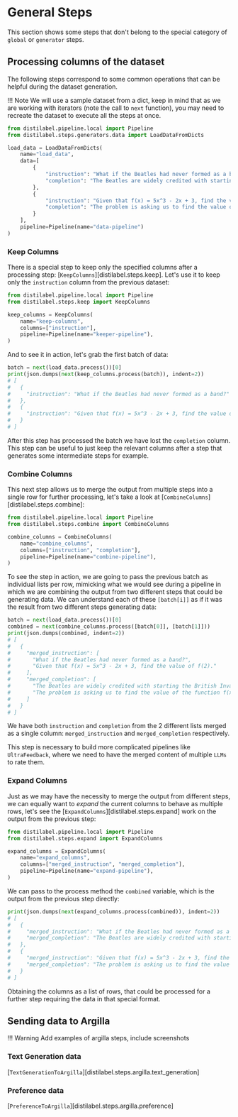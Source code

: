 # General Steps

This section shows some steps that don't belong to the special category of `global` or `generator` steps.

## Processing columns of the dataset

The following steps correspond to some common operations that can be helpful during the dataset generation.

!!! Note
    We will use a sample dataset from a dict, keep in mind that as we are working with iterators (note the call to `next` function), you may need to recreate the dataset
    to execute all the steps at once.

```python
from distilabel.pipeline.local import Pipeline
from distilabel.steps.generators.data import LoadDataFromDicts

load_data = LoadDataFromDicts(
    name="load_data",
    data=[
        {
            "instruction": "What if the Beatles had never formed as a band?",
            "completion": "The Beatles are widely credited with starting the British Invasion, a wave of rock and roll bands from the United Kingdom that became popular in America in the 1960s. If the Beatles had never formed, this musical movement may have never happened, and the world may have been exposed to a different kind of music. So, without the Beatles\u2019 fame and success, other bands wouldn\u2019t have been able to break into the American music scene and create a wider range of sounds. We could have ended up with a less interesting mix of songs playing on the radio."
        },
        {
            "instruction": "Given that f(x) = 5x^3 - 2x + 3, find the value of f(2).",
            "completion": "The problem is asking us to find the value of the function f(x) = 5x^3 - 2x + 3 at the point x = 2. \n\nStep 1: Substitute x with 2 in the function\nWe replace every x in the function with 2. This gives us:\nf(2) = 5(2)^3 - 2(2) + 3\n\nStep 2: Simplify the expression\nNext, we simplify the expression by performing the operations in order from left to right.\n\nFirst, calculate the cube of 2, which is 8. Substitute this back into the expression:\nf(2) = 5(8) - 4 + 3\n\nThen, multiply 5 by 8 which gives us 40:\nf(2) = 40 - 4 + 3\n\nFinally, subtract 4 from 40 which gives us 36, and then add 3 to that:\nf(2) = 36 + 3\n\nStep 3: Final calculation\nNow, add 36 and 3 together:\nf(2) = 39\n\nSo, the value of the function f(x) = 5x^3 - 2x + 3 at the point x = 2 is 39."
        }
    ],
    pipeline=Pipeline(name="data-pipeline")
)
```

### Keep Columns

There is a special step to keep only the specified columns after a processing step: [`KeepColumns`][distilabel.steps.keep]. Let's use it to keep only the `instruction` column from the previous dataset:

```python
from distilabel.pipeline.local import Pipeline
from distilabel.steps.keep import KeepColumns

keep_columns = KeepColumns(
    name="keep-columns",
    columns=["instruction"],
    pipeline=Pipeline(name="keeper-pipeline"),
)
```

And to see it in action, let's grab the first batch of data:

```python
batch = next(load_data.process())[0]
print(json.dumps(next(keep_columns.process(batch)), indent=2))
# [
#   {
#     "instruction": "What if the Beatles had never formed as a band?"
#   },
#   {
#     "instruction": "Given that f(x) = 5x^3 - 2x + 3, find the value of f(2)."
#   }
# ]
```

After this step has processed the batch we have lost the `completion` column. This step can be useful to just keep the relevant columns after a step that generates some intermediate steps for example.

### Combine Columns

This next step allows us to merge the output from multiple steps into a single row for further processing, let's take a look at [`CombineColumns`][distilabel.steps.combine]:

```python
from distilabel.pipeline.local import Pipeline
from distilabel.steps.combine import CombineColumns

combine_columns = CombineColumns(
    name="combine_columns",
    columns=["instruction", "completion"],
    pipeline=Pipeline(name="combine-pipeline"),
)
```

To see the step in action, we are going to pass the previous batch as individual lists per row, mimicking what we would see during a pipeline in which we are combining the output from two different steps that could be generating data. We can understand each of these `[batch[i]]` as if it was the result from two different steps generating data:

```python
batch = next(load_data.process())[0]
combined = next(combine_columns.process([batch[0]], [batch[1]]))
print(json.dumps(combined, indent=2))
# [
#   {
#     "merged_instruction": [
#       "What if the Beatles had never formed as a band?",
#       "Given that f(x) = 5x^3 - 2x + 3, find the value of f(2)."
#     ],
#     "merged_completion": [
#       "The Beatles are widely credited with starting the British Invasion, a wave of rock and roll bands from the United Kingdom that became popular in America in the 1960s. If the Beatles had never formed, this musical movement may have never happened, and the world may have been exposed to a different kind of music. So, without the Beatles\u2019 fame and success, other bands wouldn\u2019t have been able to break into the American music scene and create a wider range of sounds. We could have ended up with a less interesting mix of songs playing on the radio.",
#       "The problem is asking us to find the value of the function f(x) = 5x^3 - 2x + 3 at the point x = 2. \n\nStep 1: Substitute x with 2 in the function\nWe replace every x in the function with 2. This gives us:\nf(2) = 5(2)^3 - 2(2) + 3\n\nStep 2: Simplify the expression\nNext, we simplify the expression by performing the operations in order from left to right.\n\nFirst, calculate the cube of 2, which is 8. Substitute this back into the expression:\nf(2) = 5(8) - 4 + 3\n\nThen, multiply 5 by 8 which gives us 40:\nf(2) = 40 - 4 + 3\n\nFinally, subtract 4 from 40 which gives us 36, and then add 3 to that:\nf(2) = 36 + 3\n\nStep 3: Final calculation\nNow, add 36 and 3 together:\nf(2) = 39\n\nSo, the value of the function f(x) = 5x^3 - 2x + 3 at the point x = 2 is 39."
#     ]
#   }
# ]
```

We have both `instruction` and `completion` from the 2 different lists merged as a single column: `merged_instruction` and `merged_completion` respectively.

This step is necessary to build more complicated pipelines like `UltraFeedback`, where we need to have the merged content of multiple `LLMs` to rate them.

### Expand Columns

Just as we may have the necessity to merge the output from different steps, we can equally want to *expand* the current columns to behave as multiple rows, let's see the [`ExpandColumns`][distilabel.steps.expand] work on the output from the previous step:

```python
from distilabel.pipeline.local import Pipeline
from distilabel.steps.expand import ExpandColumns

expand_columns = ExpandColumns(
    name="expand_columns",
    columns=["merged_instruction", "merged_completion"],
    pipeline=Pipeline(name="expand-pipeline"),
)
```

We can pass to the process method the `combined` variable, which is the output from the previous step directly:

```python
print(json.dumps(next(expand_columns.process(combined)), indent=2))
# [
#   {
#     "merged_instruction": "What if the Beatles had never formed as a band?",
#     "merged_completion": "The Beatles are widely credited with starting the British Invasion, a wave of rock and roll bands from the United Kingdom that became popular in America in the 1960s. If the Beatles had never formed, this musical movement may have never happened, and the world may have been exposed to a different kind of music. So, without the Beatles\u2019 fame and success, other bands wouldn\u2019t have been able to break into the American music scene and create a wider range of sounds. We could have ended up with a less interesting mix of songs playing on the radio."
#   },
#   {
#     "merged_instruction": "Given that f(x) = 5x^3 - 2x + 3, find the value of f(2).",
#     "merged_completion": "The problem is asking us to find the value of the function f(x) = 5x^3 - 2x + 3 at the point x = 2. \n\nStep 1: Substitute x with 2 in the function\nWe replace every x in the function with 2. This gives us:\nf(2) = 5(2)^3 - 2(2) + 3\n\nStep 2: Simplify the expression\nNext, we simplify the expression by performing the operations in order from left to right.\n\nFirst, calculate the cube of 2, which is 8. Substitute this back into the expression:\nf(2) = 5(8) - 4 + 3\n\nThen, multiply 5 by 8 which gives us 40:\nf(2) = 40 - 4 + 3\n\nFinally, subtract 4 from 40 which gives us 36, and then add 3 to that:\nf(2) = 36 + 3\n\nStep 3: Final calculation\nNow, add 36 and 3 together:\nf(2) = 39\n\nSo, the value of the function f(x) = 5x^3 - 2x + 3 at the point x = 2 is 39."
#   }
# ]
```

Obtaining the columns as a list of rows, that could be processed for a further step requiring the data in that special format.

## Sending data to Argilla

!!! Warning
    Add examples of argilla steps, include screenshots

### Text Generation data

[`TextGenerationToArgilla`][distilabel.steps.argilla.text_generation]

### Preference data

[`PreferenceToArgilla`][distilabel.steps.argilla.preference]

